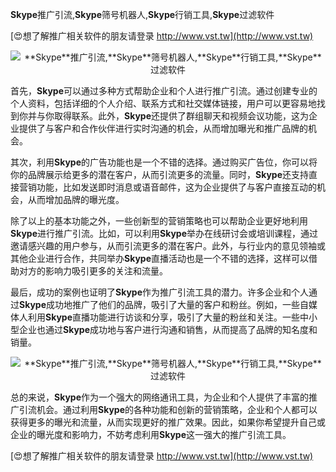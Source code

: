 **Skype**推广引流,**Skype**筛号机器人,**Skype**行销工具,**Skype**过滤软件

[😍想了解推广相关软件的朋友请登录 http://www.vst.tw](http://www.vst.tw)

 <center><img src="https://vst.tw/MP4/tuiguang/png/2.png" alt="**Skype**推广引流,**Skype**筛号机器人,**Skype**行销工具,**Skype**过滤软件"></center>

首先，**Skype**可以通过多种方式帮助企业和个人进行推广引流。通过创建专业的个人资料，包括详细的个人介绍、联系方式和社交媒体链接，用户可以更容易地找到你并与你取得联系。此外，**Skype**还提供了群组聊天和视频会议功能，这为企业提供了与客户和合作伙伴进行实时沟通的机会，从而增加曝光和推广品牌的机会。

其次，利用**Skype**的广告功能也是一个不错的选择。通过购买广告位，你可以将你的品牌展示给更多的潜在客户，从而引流更多的流量。同时，**Skype**还支持直接营销功能，比如发送即时消息或语音邮件，这为企业提供了与客户直接互动的机会，从而增加品牌的曝光度。

除了以上的基本功能之外，一些创新型的营销策略也可以帮助企业更好地利用**Skype**进行推广引流。比如，可以利用**Skype**举办在线研讨会或培训课程，通过邀请感兴趣的用户参与，从而引流更多的潜在客户。此外，与行业内的意见领袖或其他企业进行合作，共同举办**Skype**直播活动也是一个不错的选择，这样可以借助对方的影响力吸引更多的关注和流量。

最后，成功的案例也证明了**Skype**作为推广引流工具的潜力。许多企业和个人通过**Skype**成功地推广了他们的品牌，吸引了大量的客户和粉丝。例如，一些自媒体人利用**Skype**直播功能进行访谈和分享，吸引了大量的粉丝和关注。一些中小型企业也通过**Skype**成功地与客户进行沟通和销售，从而提高了品牌的知名度和销量。

 <center><img src="https://vst.tw/MP4/tuiguang/png/5.png" alt="**Skype**推广引流,**Skype**筛号机器人,**Skype**行销工具,**Skype**过滤软件"></center>

总的来说，**Skype**作为一个强大的网络通讯工具，为企业和个人提供了丰富的推广引流机会。通过利用**Skype**的各种功能和创新的营销策略，企业和个人都可以获得更多的曝光和流量，从而实现更好的推广效果。因此，如果你希望提升自己或企业的曝光度和影响力，不妨考虑利用**Skype**这一强大的推广引流工具。

[😍想了解推广相关软件的朋友请登录 http://www.vst.tw](http://www.vst.tw)




